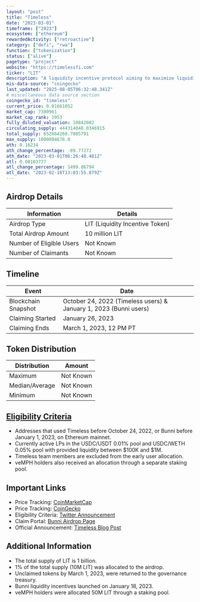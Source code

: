 ```yaml
---
layout: "post"
title: "Timeless"
date: "2023-03-01"
timeframe: ["2023"]
ecosystem: ["ethereum"]
rewardedActivity: ["retroactive"]
category: ["defi", "rwa"]
function: ["tokenization"]
status: ["alive"]
pagetype: "project"
website: "https://timelessfi.com"
ticker: "LIT"
description: "A liquidity incentive protocol aiming to maximize liquidity on Uniswap v3 through its liquidity engine, Bunni."
mis-data-source: "coingecko"
last_updated: "2025-08-05T06:32:48.341Z"
# miscellaneous data source section
coingecko_id: "timeless"
current_price: 0.01661052
market_cap: 7380961
market_cap_rank: 1953
fully_diluted_valuation: 10842082
circulating_supply: 444314048.0346915
total_supply: 652664268.7085791
max_supply: 1000004676.0
ath: 0.16234
ath_change_percentage: -89.77272
ath_date: "2023-03-01T06:26:40.481Z"
atl: 0.00103777
atl_change_percentage: 1499.86794
atl_date: "2023-02-16T13:03:55.879Z"
---
```


## Airdrop Details
| Information               | Details |
|---------------------------|---------|
| Airdrop Type             | LIT (Liquidity Incentive Token) |
| Total Airdrop Amount     | 10 million LIT |
| Number of Eligible Users | Not Known |
| Number of Claimants     | Not Known |

## Timeline
| Event                | Date |
|----------------------|------|
| Blockchain Snapshot | October 24, 2022 (Timeless users) & January 1, 2023 (Bunni users) |
| Claiming Started    | January 26, 2023 |
| Claiming Ends      | March 1, 2023, 12 PM PT |

## Token Distribution
| Distribution   | Amount |
|---------------|--------|
| Maximum       | Not Known |
| Median/Average | Not Known |
| Minimum       | Not Known |

## [Eligibility Criteria](https://x.com/bunni_xyz/status/1618354722385330176)
- Addresses that used Timeless before October 24, 2022, or Bunni before January 1, 2023, on Ethereum mainnet.
- Currently active LPs in the USDC/USDT 0.01% pool and USDC/WETH 0.05% pool with provided liquidity between $100K and $1M.
- Timeless team members are excluded from the early user allocation.
- veMPH holders also received an allocation through a separate staking pool.

## Important Links
- Price Tracking: [CoinMarketCap](https://coinmarketcap.com/currencies/timeless)
- Price Tracking: [CoinGecko](https://www.coingecko.com/en/coins/timeless)
- Eligibility Criteria: [Twitter Announcement](https://x.com/bunni_xyz/status/1618354722385330176)
- Claim Portal: [Bunni Airdrop Page](https://bunni.pro/airdrop)
- Official Announcement: [Timeless Blog Post](https://blog.timelessfi.com/posts/token-launch/)

## Additional Information
- The total supply of LIT is 1 billion.
- 1% of the total supply (10M LIT) was allocated to the airdrop.
- Unclaimed tokens by March 1, 2023, were returned to the governance treasury.
- Bunni liquidity incentives launched on January 18, 2023.
- veMPH holders were allocated 50M LIT through a staking pool.